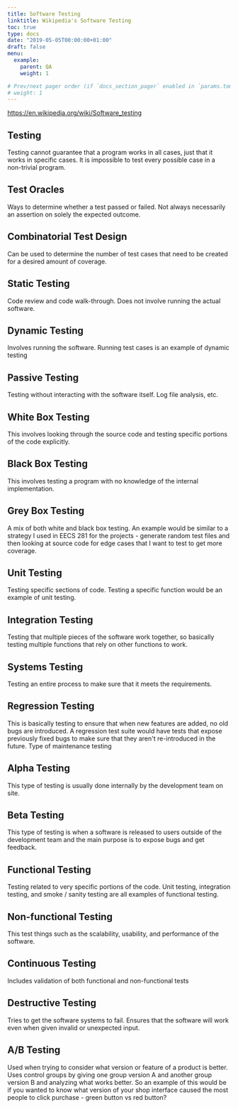 ```yaml
---
title: Software Testing
linktitle: Wikipedia's Software Testing
toc: true
type: docs
date: "2019-05-05T00:00:00+01:00"
draft: false
menu:
  example:
    parent: QA
    weight: 1

# Prev/next pager order (if `docs_section_pager` enabled in `params.toml`)
# weight: 1
---
```


https://en.wikipedia.org/wiki/Software_testing

## Testing

Testing cannot guarantee that a program works in all cases, just that it works in specific cases. It is impossible to test every possible case in a non-trivial program.

## Test Oracles

Ways to determine whether a test passed or failed. Not always necessarily an assertion on solely the expected outcome.

## Combinatorial Test Design

Can be used to determine the number of test cases that need to be created for a desired amount of coverage.

## Static Testing

Code review and code walk-through. Does not involve running the actual software.

## Dynamic Testing

Involves running the software. Running test cases is an example of dynamic testing

## Passive Testing

Testing without interacting with the software itself. Log file analysis, etc.

## White Box Testing

This involves looking through the source code and testing specific portions of the code explicitly. 

## Black Box Testing

This involves testing a program with no knowledge of the internal implementation. 

## Grey Box Testing

A mix of both white and black box testing. An example would be similar to a strategy I used in EECS 281 for the projects - generate random test files and then looking at source code for edge cases that I want to test to get more coverage.

## Unit Testing

Testing specific sections of code. Testing a specific function would be an example of unit testing.

## Integration Testing

Testing that multiple pieces of the software work together, so basically testing multiple functions that rely on other functions to work.

## Systems Testing

Testing an entire process to make sure that it meets the requirements.

## Regression Testing

This is basically testing to ensure that when new features are added, no old bugs are introduced. A regression test suite would have tests that expose previously fixed bugs to make sure that they aren't re-introduced in the future. Type of maintenance testing

## Alpha Testing

This type of testing is usually done internally by the development team on site.

## Beta Testing

This type of testing is when a software is released to users outside of the development team and the main purpose is to expose bugs and get feedback.

## Functional Testing

Testing related to very specific portions of the code. Unit testing, integration testing, and smoke / sanity testing are all examples of functional testing.

## Non-functional Testing

This test things such as the scalability, usability, and performance of the software.

## Continuous Testing

Includes validation of both functional and non-functional tests

## Destructive Testing

Tries to get the software systems to fail. Ensures that the software will work even when given invalid or unexpected input.

## A/B Testing

Used when trying to consider what version or feature of a product is better. Uses control groups by giving one group version A and another group version B and analyzing what works better. So an example of this would be if you wanted to know what version of your shop interface caused the most people to click purchase - green button vs red button?